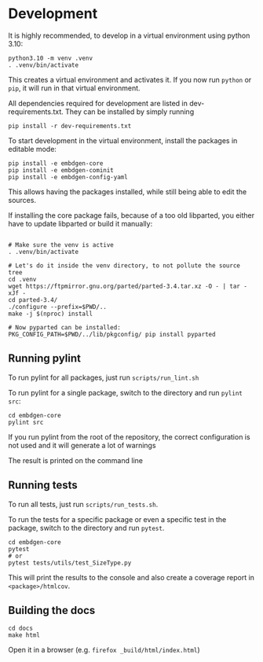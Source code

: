 # Development
It is highly recommended, to develop in a virtual environment using python 3.10:

```
python3.10 -m venv .venv
. .venv/bin/activate
```

This creates a virtual environment and activates it. If you now run `python` or `pip`, it will run in that virtual environment.

All dependencies required for development are listed in dev-requirements.txt.
They can be installed by simply running
```
pip install -r dev-requirements.txt
```

To start development in the virtual environment, install the packages in editable mode:
```
pip install -e embdgen-core
pip install -e embdgen-cominit
pip install -e embdgen-config-yaml
```
This allows having the packages installed, while still being able to edit the sources.


If installing the core package fails, because of a too old libparted, you either have to update libparted or build it manually:
```

# Make sure the venv is active
. .venv/bin/activate

# Let's do it inside the venv directory, to not pollute the source tree
cd .venv
wget https://ftpmirror.gnu.org/parted/parted-3.4.tar.xz -O - | tar -xJf -
cd parted-3.4/
./configure --prefix=$PWD/..
make -j $(nproc) install

# Now pyparted can be installed:
PKG_CONFIG_PATH=$PWD/../lib/pkgconfig/ pip install pyparted
```


## Running pylint
To run pylint for all packages, just run `scripts/run_lint.sh`

To run pylint for a single package, switch to the directory and run `pylint src`:

```
cd embdgen-core
pylint src
```

If you run pylint from the root of the repository, the correct configuration is not used and it will generate a lot of warnings

The result is printed on the command line


## Running tests
To run all tests, just run `scripts/run_tests.sh`.

To run the tests for a specific package or even a specific test in the package, switch to the directory and run `pytest`.

```
cd embdgen-core
pytest
# or
pytest tests/utils/test_SizeType.py
```

This will print the results to the console and also create a coverage report in `<package>/htmlcov`.


## Building the docs
```
cd docs
make html
```

Open it in a browser (e.g. `firefox _build/html/index.html`)
